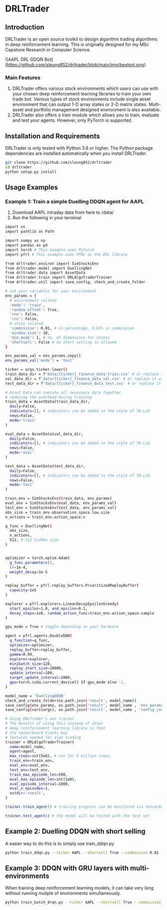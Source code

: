 # DRLTrader

## Introduction

DRLTrader is an open source toolkit to design algorithm trading algorithms in deep reinforcement learning. This is originally designed for my MSc Capstone Research in Computer Science.

![AAPL DRL GDQN Bot] (https://github.com/sleung852/drltrader/blob/main/img/bestpnl.png)

### Main Features

1. DRLTrader offers various stock environments which users can use with your chosen deep reinforcement learning libraries to train your own trade bot. Various types of stock environments include single asset environment that can output 1-D array states or 2-D matrix states. Multi-asset and portfolio management designed environment is also available.
2. DRLTrader also offers a train module which allows you to train, evaluate and test your agents. However, only PyTorch is supported.



## Installation and Requirements

DRLTrader is only tested with Python 3.8 or higher. The Python package dependencies are installed automatically when you install DRLTrader.

```bash
git clone https://github.com/sleung852/drltrader
cd drltrader
python setup.py install
```



## Usage Examples

### Example 1: Train a simple Duelling DDQN agent for AAPL

1. Download AAPL intraday data from here to /data/
2. Run the following in your terminal

```bash
import os
import pathlib as Path

import numpy as np
import pandas as pd
import torch # This example uses PyTorch
import pfrl # This example uses PFRL as the DRL library

from drltrader.environ import SimStocksEnv
from drltrader.model import DuellingNet 
from drltrader.data import AssetData
from drltrader.train import DRLAlgoTraderTrainer
from drltrader.util import save_config, check_and_create_folder

# set your variables for your environment
env_params = {
  # environment related
  'mode': 'train',
  'random_offset': True, 
  'cnn': False,
  'rnn': False,
  # state related
  'commission': 0.01, # in percentage, 0.01% in commission
  'window_size': 10,
  'dim_mode': 1, # no. of dimensions for states
  'shortsell': False # no short selling is allowed
}

env_params_val = env_params.copy()
env_params_val['mode'] = 'test'

ticker = args.ticker.lower()
train_data_dir = f'data/{ticker}_finance_data_train.csv' # or replace it with your own data
val_data_dir = f'data/{ticker}_finance_data_val.csv' # or replace it with your own data
test_data_dir = f'data/{ticker}_finance_data_test.csv' # or replace it with your own data

# Asset Data can concate all necessary data together
# reducing the overhead during training
train_data = AssetData(train_data_dir,
  daily=False,
  indicators=[], # indicators can be added in the style of TA-Lib
  news=False,
  mode='train'
)

eval_data = AssetData(val_data_dir,
  daily=False,
  indicators=[], # indicators can be added in the style of TA-Lib
  news=False,
  mode='eval'
)

test_data = AssetData(test_data_dir,
  daily=False,
  indicators=[], # indicators can be added in the style of TA-Lib
  news=False,
  mode='test'
)

train_env = SimStocksEnv(train_data, env_params)
eval_env = SimStocksEnv(eval_data, env_params_val)
test_env = SimStocksEnv(test_data, env_params_val)
obs_size = train_env.observation_space.low.size
n_actions = train_env.action_space.n

q_func = DuellingNet(
  obs_size,
  n_actions,
  512, # 512 hidden size
)


optimizer = torch.optim.Adam(
  q_func.parameters(),
  lr=1e-4,
  weight_decay=1e-5
)

replay_buffer = pfrl.replay_buffers.PrioritizedReplayBuffer(
  capacity=1e5
)

explorer = pfrl.explorers.LinearDecayEpsilonGreedy(
  start_epsilon=1.0, end_epsilon=0.1,
  decay_steps=1e6, random_action_func=train_env.action_space.sample
)

gpu_mode = True # toggle depending on your hardware

agent = pfrl.agents.DoubleDQN(
  q_function=q_func,
  optimizer=optimizer,
  replay_buffer=replay_buffer,
  gamma=0.99,
  explorer=explorer,
  minibatch_size=128,
  replay_start_size=10000,
  update_interval=100,
  target_update_interval=1000,
  gpu=torch.cuda.current_device() if gpu_mode else -1,
)

model_name = 'DuellingDDQN'
check_and_create_folder(os.path.join('result', model_name))
save_config(env_params, os.path.join('result', model_name , 'env_params.json'))
save_config(vars(args), os.path.join('result', model_name , 'config.json'))

# Using DRLTrader's own trainer
# The benefit of using this instead of other
# deep reinforcement learning library is that
# the tensorboard tracks key
# features needed for algo trading
trainer = DRLAlgoTraderTrainer(
  name=model_name,
  agent=agent,
  max_steps=int(5e6), # run for 5 million steps
  train_env=train_env,
  eval_env=eval_env,
  test_env=test_env,
  train_max_episode_len=500,
  eval_max_episode_len=int(1e6),
  eval_episode_interval=1000,
  eval_n_episodes=1,
  outdir='result',
)

trainer.train_agent() # training progress can be monitored via tensorboard

trainer.test_agent() # the model will be tested with the test set
```



## Example 2: Duelling DDQN with short selling

A easier way to do this is to simply use train_ddqn.py

```bash
python train_ddqn.py --ticker AAPL --shortsell True --commission 0.01 --gpu True --random_offset True --steps 5000000 --model Duelling --hidden_size 512
```



## Example 3: DDQN with GRU layers with multi-environments

When training deep reinforcement learning models, it can take very long without running muliple of environments simultaneously.  

```bash
python train_batch_drqn.py --ticker AAPL --shortsell True --commission 0.01 --gpu True --random_offset True --steps 5000000 --model GDQN --hidden_size 512
```

